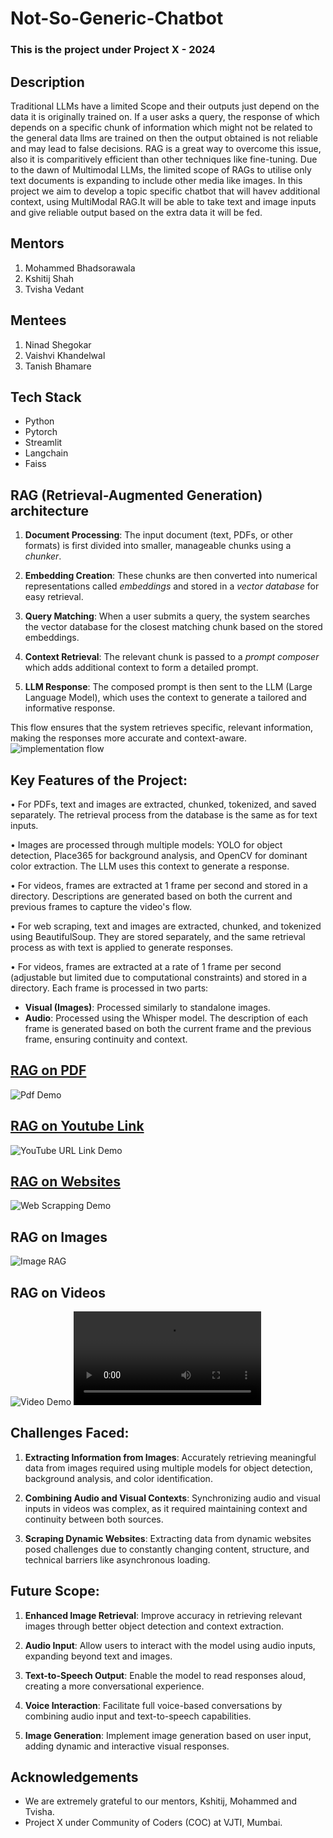 # Not-So-Generic-Chatbot
### This is the project under Project X - 2024
## Description
Traditional LLMs have a limited Scope and their outputs just depend on the data it is originally trained on. If a user asks a query, the response of which depends on a specific chunk of information which might not be related to the general data llms are trained on then the output obtained is not reliable and may lead to false decisions. RAG is a great way to overcome this issue, also it is comparitively efficient than other techniques like fine-tuning. Due to the dawn of Multimodal LLMs, the limited scope of RAGs to utilise only text documents is expanding to include other media like images. In this project we aim to develop a topic specific chatbot that will havev additional context, using MultiModal RAG.It will be able to take text and image inputs and give reliable output based on the extra data it will be fed.

## Mentors
1. Mohammed Bhadsorawala
2. Kshitij Shah
3. Tvisha Vedant

## Mentees
1. Ninad Shegokar
2. Vaishvi Khandelwal
3. Tanish Bhamare

## Tech Stack
* Python
* Pytorch
* Streamlit
* Langchain
* Faiss

## RAG (Retrieval-Augmented Generation) architecture

1. **Document Processing**: The input document (text, PDFs, or other formats) is first divided into smaller, manageable chunks using a *chunker*.
  
2. **Embedding Creation**: These chunks are then converted into numerical representations called *embeddings* and stored in a *vector database* for easy retrieval.

3. **Query Matching**: When a user submits a query, the system searches the vector database for the closest matching chunk based on the stored embeddings.

4. **Context Retrieval**: The relevant chunk is passed to a *prompt composer* which adds additional context to form a detailed prompt.

5. **LLM Response**: The composed prompt is then sent to the LLM (Large Language Model), which uses the context to generate a tailored and informative response.

This flow ensures that the system retrieves specific, relevant information, making the responses more accurate and context-aware.
![implementation flow](<rag architecture.png>)

## Key Features of the Project:

• For PDFs, text and images are extracted, chunked, tokenized, and saved separately. The retrieval process from the database is the same as for text inputs.

• Images are processed through multiple models: YOLO for object detection, Place365 for background analysis, and OpenCV for dominant color extraction. The LLM uses this context to generate a response.

• For videos, frames are extracted at 1 frame per second and stored in a directory. Descriptions are generated based on both the current and previous frames to capture the video's flow.

• For web scraping, text and images are extracted, chunked, and tokenized using BeautifulSoup. They are stored separately, and the same retrieval process as with text is applied to generate responses.

• For videos, frames are extracted at a rate of 1 frame per second (adjustable but limited due to computational constraints) and stored in a directory. Each frame is processed in two parts:
  - **Visual (Images)**: Processed similarly to standalone images.
  - **Audio**: Processed using the Whisper model.
The description of each frame is generated based on both the current frame and the previous frame, ensuring continuity and context.

## [RAG on PDF](https://github.com/Tanish2207/Not-So-Generic-Chatbot/blob/Ninad/Mini-Projects/Doc_RAG.ipynb)
![Pdf Demo](pdf.png)
## [RAG on Youtube Link](https://github.com/Tanish2207/Not-So-Generic-Chatbot/blob/Ninad/Mini-Projects/Yt_RAG.ipynb)
![YouTube URL Link Demo](<transcipt final.png>)
## [RAG on Websites](https://github.com/Tanish2207/Not-So-Generic-Chatbot/blob/Ninad/Mini-Projects/WebScraping.ipynb)
![Web Scrapping Demo](webscrapping.png)
## RAG on Images
![Image RAG](image_final.png)
## RAG on Videos
![Video Demo](video_demo(terminal).png)
<video controls src="demo_vid.mp4" title="Title"></video>


## Challenges Faced:

1. **Extracting Information from Images**: Accurately retrieving meaningful data from images required using multiple models for object detection, background analysis, and color identification.

2. **Combining Audio and Visual Contexts**: Synchronizing audio and visual inputs in videos was complex, as it required maintaining context and continuity between both sources.

3. **Scraping Dynamic Websites**: Extracting data from dynamic websites posed challenges due to constantly changing content, structure, and technical barriers like asynchronous loading.

## Future Scope:

1. **Enhanced Image Retrieval**: Improve accuracy in retrieving relevant images through better object detection and context extraction.
  
2. **Audio Input**: Allow users to interact with the model using audio inputs, expanding beyond text and images.

3. **Text-to-Speech Output**: Enable the model to read responses aloud, creating a more conversational experience.

4. **Voice Interaction**: Facilitate full voice-based conversations by combining audio input and text-to-speech capabilities.

5. **Image Generation**: Implement image generation based on user input, adding dynamic and interactive visual responses.

## Acknowledgements 
* We are extremely grateful to our mentors, Kshitij, Mohammed and Tvisha. 
* Project X under Community of Coders (COC) at VJTI, Mumbai. 
